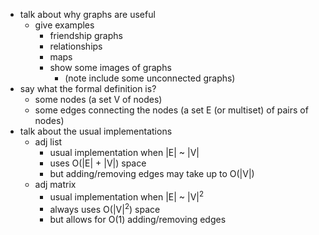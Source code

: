 - talk about why graphs are useful
	- give examples
		- friendship graphs
		- relationships
		- maps
		- show some images of graphs
			- (note include some unconnected graphs)
- say what the formal definition is?
	- some nodes (a set V of nodes)
	- some edges connecting the nodes (a set E (or multiset) of pairs of nodes)
- talk about the usual implementations
	- adj list
		- usual implementation when |E| ~ |V|
		- uses O(|E| + |V|) space
		- but adding/removing edges may take up to O(|V|)
	- adj matrix
		- usual implementation when |E| ~ |V|<sup>2</sup>
		- always uses O(|V|<sup>2</sup>) space
		- but allows for O(1) adding/removing edges